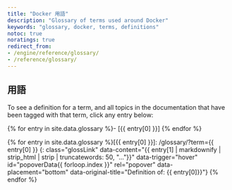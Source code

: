 ```yaml
---
title: "Docker 用語"
description: "Glossary of terms used around Docker"
keywords: "glossary, docker, terms, definitions"
notoc: true
noratings: true
redirect_from:
- /engine/reference/glossary/
- /reference/glossary/
---
```

<!--
To edit/add/remove glossary entries, visit the YAML file at:
https://github.com/docker/docker.github.io/blob/master/_data/glossary.yaml

To get a specific entry while writing a page in the docs, enter Liquid text
like so:
{{ site.data.glossary["aufs"] }}
-->
<span id="glossaryMatch" />
<span id="topicMatch" />

## 用語

To see a definition for a term, and all topics in the documentation that have
been tagged with that term, click any entry below:

{% for entry in site.data.glossary %}- [{{ entry[0] }}]
{% endfor %}

{% for entry in site.data.glossary %}[{{ entry[0] }}]: /glossary/?term={{ entry[0] }}
{: class="glossLink" data-content="{{ entry[1] | markdownify | strip_html | strip | truncatewords: 50, "..."}}" data-trigger="hover" id="popoverData{{ forloop.index }}" rel="popover" data-placement="bottom" data-original-title="Definition of: {{ entry[0]}}"}
{% endfor %}
